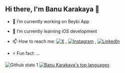 ## Hi there, I'm Banu Karakaya 👋

- 🔭 I’m currently working on Beybi App
- 🌱 I’m currently learning iOS development
- 📫 How to reach me: [![X](https://img.shields.io/badge/-X-1DA1F2?style=flat&logo=x&logoColor=black)](https://x.com/NrbnKarakaya) , [![Instagram](https://img.shields.io/badge/-Instagram-E4405F?style=flat&logo=instagram&logoColor=white)](https://instagram.com/karakayanurbanu) , [![LinkedIn](https://img.shields.io/badge/-LinkedIn-0077B5?style=flat&logo=linkedin&logoColor=white)](https://www.linkedin.com/in/BanuKarakaya)



- ⚡ Fun fact: ...


 ![Github stats 1](https://github-readme-stats.vercel.app/api?username=BanuKarakaya&show_icons=true&theme=catppuccin_latte) 
 [![Banu Karakaya's top languages](https://github-readme-stats.vercel.app/api/top-langs/?username=BanuKarakaya&theme=catppuccin_latte)](https://github.com/BanuKarakaya/github-readme-stats)


